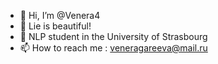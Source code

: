 - 👋 Hi, I’m @Venera4
- 👀 Lie is beautiful!
- 🌱 NLP student in the University of Strasbourg
- 📫 How to reach me : veneragareeva@mail.ru
  

<!---
Venera4/Venera4 is a ✨ special ✨ repository because its `README.md` (this file) appears on your GitHub profile.
You can click the Preview link to take a look at your changes.
--->
